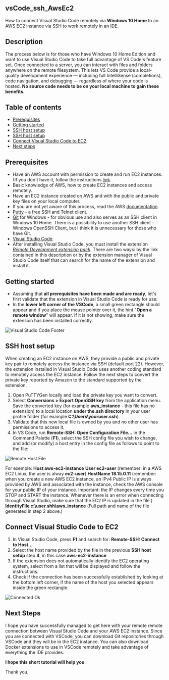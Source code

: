 ## vsCode_ssh_AwsEc2
 
 How to connect Visual Studio Code remotely via **Windows 10 Home** to an AWS EC2 instance via SSH to work remotely in an IDE.

## Description
The process below is for those who have Windows 10 Home Edition and want to use Visual Studio Code to take full advantage of VS Code's feature set. Once connected to a server, you can interact with files and folders anywhere on the remote filesystem. This lets VS Code provide a local-quality development experience — including full IntelliSense (completions), code navigation, and debugging — regardless of where your code is hosted. **No source code needs to be on your local machine to gain these benefits**.
 
## Table of contents
* [Prerequisites](#Prerequisites)
* [Getting started](#Getting-started)
* [SSH host setup](#SSH-host-setup)
* [SSH host setup](#SSH-host-setup)
* [Connect Visual Studio Code to EC2](#Connect-Visual-Studio-Code-to-EC2)
* [Next steps](#Next-steps)

## Prerequisites
* Have an AWS account with permission to create and run EC2 instances. (If you don't have it, follow the instructions [link](https://portal.aws.amazon.com/billing/signup?nc2=h_ct&src=header_signup&redirect_url=https%3A%2F%2Faws.amazon.com%2Fregistration-confirmation#/start).
* Basic knowledge of AWS, how to create EC2 instances and access remotely.
* Have an EC2 instance created on AWS and with the public and private key files on your local computer. 
* If you are not yet aware of this process, read the AWS [documentation](https://docs.aws.amazon.com/efs/latest/ug/gs-step-one-create-ec2-resources.html).
* [Putty](https://www.chiark.greenend.org.uk/~sgtatham/putty/) - a free SSH and Telnet client.
* [Git](https://git-scm.com/download/win) for Windows - for obvious use and also serves as an SSH client in Windows 10 Home. There is a possibility to use another SSH client - Windows OpenSSH Client, but I think it is unnecessary for those who have Git.
* [Visual Studio Code](https://code.visualstudio.com).
* After installing Visual Studio Code, you must install the extension *[Remote Development extension pack](https://marketplace.visualstudio.com/items?itemName=ms-vscode-remote.vscode-remote-extensionpack)*. There are two ways: by the link contained in this description or by the extension manager of Visual Studio Code itself that can search for the name of the extension and install it.
 
## Getting started
* Assuming that **all prerequisites have been made and are ready**, let's first validate that the extension in Visual Studio Code is ready for use:
* In the **lower left corner of the VSCode**, a small green rectangle should appear and if you place the mouse pointer over it, the hint "**Open a remote window**" will appear. If it is not showing, make sure the extension has been installed correctly.

![Visual Studio Code Footer](https://imgur.com/vN2EsPg.png)

## SSH host setup 
When creating an EC2 instance on AWS, they provide a public and private key pair to remotely access the instance via SSH (default port 22). However, the extension installed in Visual Studio Code uses another coding standard to remotely access the EC2 instance. 
Follow the next steps to convert the private key reported by Amazon to the standard supported by the extension.

1. Open PuTTYGen locally and load the private key you want to convert.
2. Select **Conversions > Export OpenSSH key** from the application menu. Save the converted key (for example **aws_instance** - this file has no extension) to a local location **under the.ssh directory** in your user profile folder (for example **C:\Users\youruser\.ssh**).
3. Validate that this new local file is owned by you and no other user has permissions to access it.
4. In VS Code, run **Remote-SSH: Open Configuration File...** in the Command Palette (**F1**), select the SSH config file you wish to change, and add (or modify) a host entry in the config file as follows to point to the file:

![Remote Host File](https://imgur.com/yc2bhmn.png)

For exemple:
    **Host aws-ec2-instance**
        **User ec2-user** (remember: in a AWS EC2 Linux, the user is alway **ec2-user**)
        **HostName 18.15.0.11** (remember: when you create a new AWS EC2 instance, an IPv4 Public IP is always provided by AWS and associated with the instance, check the AWS console for your public IP of your instance. Important: the IP changes every time you STOP and START the instance. Whenever there is an error when connecting through Visual Studio, make sure that the EC2 IP is updated in the file.)
        **IdentityFile c:\user\.shh\aws_instance** (Full path and name of the file generated in step 2 above.)

## Connect Visual Studio Code to EC2
1. In Visual Studio Code, press **F1** and search for: **Remote-SSH: Connect to Host...**
2. Select the host name provided by the file in the previous **SSH host setup** step **4**, in this case **aws-ec2-instance**
3. If the extension does not automatically identify the EC2 operating system, select from a list that will be displayed and follow the instructions.
4. Check if the connection has been successfully established by looking at the bottom left corner, if the name of the host you selected appears inside the green rectangle.

![Connected Ok](https://imgur.com/znRKW2J.png)

## Next Steps

I hope you have successfully managed to get here with your remote remote connection between Visual Studio Code and your AWS EC2 instance. Since you are connected with VSCode, you can download Git repositories through VSCode and they will be in the EC2 instance. You can also download Docker extensions to use in VSCode remotely and take advantage of everything the IDE provides.

**I hope this short tutorial will help you**.

Thank you.